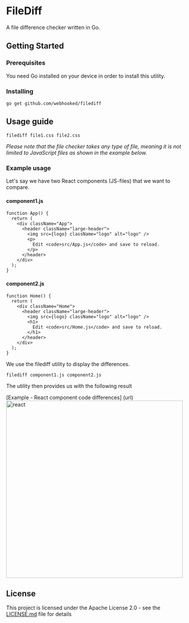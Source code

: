 # FileDiff

A file difference checker written in Go.

## Getting Started

### Prerequisites

You need Go installed on your device in order to install this utility.

### Installing

```
go get github.com/webhooked/filediff
```

## Usage guide

```
filediff file1.css file2.css
```

*Please note that the file checker takes any type of file, meaning it is not limited to JavaScript files as shown in the example below.*

### Example usage

Let's say we have two React components (JS-files) that we want to compare.

#### component1.js
```
function App() {
  return (
    <div className="App">
      <header className="large-header">
        <img src={logo} className="logo" alt="logo" />
        <p>
          Edit <code>src/App.js</code> and save to reload.
        </p>
      </header>
    </div>
  );
}
```

#### component2.js
```
function Home() {
  return (
    <div className="Home">
      <header className="large-header">
        <img src={logo} className="logo" alt="logo" />
        <h1>
          Edit <code>src/Home.js</code> and save to reload.
        </h1>
      </header>
    </div>
  );
}
```

We use the filediff utility to display the differences.

```
filediff component1.js component2.js
```

The utility then provides us with the following result

[Example - React component code differences]
(url)<img width="478" alt="react" src="https://user-images.githubusercontent.com/9132742/103879762-918c9680-50d8-11eb-87cc-d9eef8f5869e.png">

## License

This project is licensed under the Apache License 2.0 - see the [LICENSE.md](LICENSE) file for details
